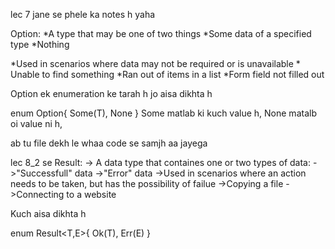 lec 7 jane se phele ka notes h yaha

Option:
*A type that may be one of two things
  *Some data of a specified type
  *Nothing

*Used in scenarios where data may not be required or is unavailable 
    * Unable to find something
    *Ran out of items in a list
    *Form field not filled out

Option ek enumeration ke tarah h jo aisa dikhta h

enum Option<T>{
    Some(T),
    None
}
Some matlab ki kuch value h, None matalb oi value ni h, 

ab tu file dekh le whaa code se samjh aa jayega


lec 8_2 se
Result:
-> A data type that containes one or two types of data: 
    ->"Successfull" data
    ->"Error" data
->Used in scenarios where an action needs to be taken, but has the possibility of failue
    ->Copying a file
    ->Connecting to a website

Kuch aisa dikhta h

enum Result<T,E>{
    Ok(T),
    Err(E)
}

